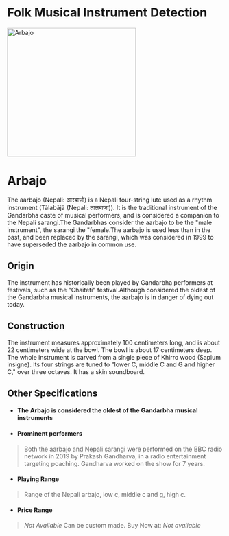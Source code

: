 # Folk Musical Instrument Detection

<img src="https://musicaparaver.org/irudi/prods/img1243_0.jpg" alt="Arbajo" width="300"/>

<!-- ![Arbajo](https://musicaparaver.org/irudi/prods/img1243_0.jpg) -->
# Arbajo

The aarbajo (Nepali: आरबाजो) is a Nepali four-string lute used as a rhythm instrument (Tālabājā (Nepali: तालबाजा)). It is the traditional instrument of the Gandarbha caste of musical performers, and is considered a companion to the Nepali sarangi.The Gandarbhas consider the aarbajo to be the "male instrument", the sarangi the "female.The aarbajo is used less than in the past, and been replaced by the sarangi, which was considered in 1999 to have superseded the aarbajo in common use.


## Origin

The instrument has historically been played by Gandarbha performers at festivals, such as the "Chaiteti" festival.Although considered the oldest of the Gandarbha musical instruments, the aarbajo is in danger of dying out today.

## Construction

The instrument measures approximately 100 centimeters long, and is about 22 centimeters wide at the bowl. The bowl is about 17 centimeters deep. The whole instrument is carved from a single piece of Khirro wood (Sapium insigne). Its four strings are tuned to "lower C, middle C and G and higher C," over three octaves. It has a skin soundboard.

## Other Specifications

- #### The Arbajo is considered the oldest of the Gandarbha musical instruments
- #### Prominent performers
> Both the aarbajo and Nepali sarangi were performed on the BBC radio network in 2019 by Prakash Gandharva, in a radio entertainment targeting poaching. Gandharva worked on the show for 7 years.
- #### Playing Range
> Range of the Nepali arbajo, low c, middle c and g, high c. 
- #### Price Range 
> *Not Available* Can be custom made.
> Buy Now at: *Not avaliable*